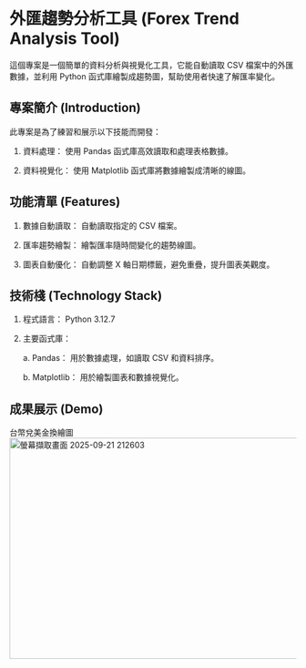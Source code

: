 # 外匯趨勢分析工具 (Forex Trend Analysis Tool)
這個專案是一個簡單的資料分析與視覺化工具，它能自動讀取 CSV 檔案中的外匯數據，並利用 Python 函式庫繪製成趨勢圖，幫助使用者快速了解匯率變化。
## 專案簡介 (Introduction)
此專案是為了練習和展示以下技能而開發：
 1. 資料處理： 使用 Pandas 函式庫高效讀取和處理表格數據。

 2. 資料視覺化： 使用 Matplotlib 函式庫將數據繪製成清晰的線圖。
## 功能清單 (Features)
 1. 數據自動讀取： 自動讀取指定的 CSV 檔案。

 2. 匯率趨勢繪製： 繪製匯率隨時間變化的趨勢線圖。

 3. 圖表自動優化： 自動調整 X 軸日期標籤，避免重疊，提升圖表美觀度。
## 技術棧 (Technology Stack)
 1. 程式語言： Python 3.12.7

 2. 主要函式庫：

    a. Pandas： 用於數據處理，如讀取 CSV 和資料排序。

    b. Matplotlib： 用於繪製圖表和數據視覺化。
## 成果展示 (Demo)
台幣兌美金換繪圖
<img width="622" height="388" alt="螢幕擷取畫面 2025-09-21 212603" src="https://github.com/user-attachments/assets/51c3df66-42bb-4249-8754-7f32804188f4" />
